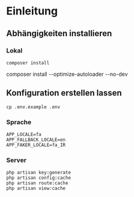 # Einleitung

## Abhängigkeiten installieren

### Lokal

```
composer install
```

composer install --optimize-autoloader --no-dev

## Konfiguration erstellen lassen

```
cp .env.example .env
```

### Sprache

```
APP_LOCALE=fa
APP_FALLBACK_LOCALE=en
APP_FAKER_LOCALE=fa_IR
```

### Server

```
php artisan key:generate
php artisan config:cache
php artisan route:cache
php artisan view:cache
```
